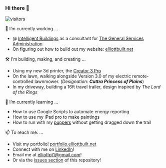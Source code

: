 ### Hi there 👋


<!--
**NarcolepticEngineer/NarcolepticEngineer** is a ✨ _special_ ✨ repository because its `README.md` (this file) appears on your GitHub profile.
-->

![visitors](https://visitor-badge.glitch.me/badge?page_id=NarcolepticEngineer.NarcolepticEngineer)


🔭 I’m currently working ...
  - @ [Intelligent Buildings](https://www.intelligentbuildings.com/) as a consultant for [The General Services Administration](https://www.gsa.gov/)
  - On figuring out how to build out my website: [elliottbuilt.net](https://elliottbuilt.net/)
  
🛠️ I'm building, making, and creating ...
  - Using my new 3d printer, the [Creator 3 Pro](https://www.flashforge.com/product-detail/flashforge-creator-3-pro-3d-printer)
  - On the lawn, walking alongside Version 3.0 of my electric remote-controlled lawnmower. (*Designation: **Cuttra Princess of Plains***)
  - In my driveway, building a 16ft travel trailer, design inspired by *The Lord of the Rings*

🌱 I’m currently learning ...
  - How to use Google Scripts to automate energy reporting
  - How to use my iPad pro to make paintings
  - How to run with my [puppers](https://www.akc.org/dog-breeds/australian-shepherd/) without getting dragged down the trail

📫 To reach me: ...
  - Visit my portfolio! [portfolio.elliottbuilt.net](https://portfolio.elliottbuilt.net/)
  - Connect with me on [LinkedIn](https://www.linkedin.com/in/peter-elliott/?lipi=urn%3Ali%3Apage%3Ad_flagship3_feed%3ByD7wHkFCS2mGUFjsEkW5GQ%3D%3D)!
  - Email me at [elliottpt1@gmail.com](mailto:elliottpt1@gmail.com?subject=Really%20Awesome%20New%20Connection%20from%20GitHub!)!
  - Or via the [issues section](https://github.com/NarcolepticEngineer/NarcolepticEngineer/issues) of this repository!



  
<!--
👯 I’m looking to collaborate on ...
🤔 I’m looking for help with ...
😄 Pronouns: ...
⚡ Fun fact: ...
-->


